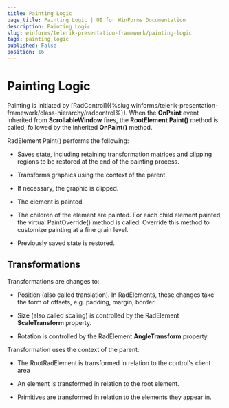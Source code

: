 ```yaml
---
title: Painting Logic
page_title: Painting Logic | UI for WinForms Documentation
description: Painting Logic
slug: winforms/telerik-presentation-framework/painting-logic
tags: painting,logic
published: False
position: 16
---
```


# Painting Logic



Painting is initiated by [RadControl]({%slug winforms/telerik-presentation-framework/class-hierarchy/radcontrol%}). When the __OnPaint__ event inherited from __ScrollableWindow__ fires, the __RootElement Paint()__ method is called, followed by the inherited __OnPaint()__ method.

RadElement Paint() performs the following:

* Saves state, including retaining transformation matrices and clipping regions to be restored at the end of the painting process. 


* Transforms graphics using the context of the parent. 


* If necessary, the graphic is clipped. 


* The element is painted. 


* The children of the element are painted. For each child element painted, the virtual PaintOverride() method is called. Override this method to customize painting at a fine grain level. 


* Previously saved state is restored. 

## Transformations

Transformations are changes to:

* Position (also called translation). In RadElements, these changes take the form of offsets, e.g. padding, margin, border. 


* Size (also called scaling) is controlled by the RadElement __ScaleTransform__ property. 


* Rotation is controlled by the RadElement __AngleTransform__ property. 

Transformation uses the context of the parent:

* The RootRadElement is transformed in relation to the control's client area 


* An element is transformed in relation to the root element. 


* Primitives are transformed in relation to the elements they appear in. 

